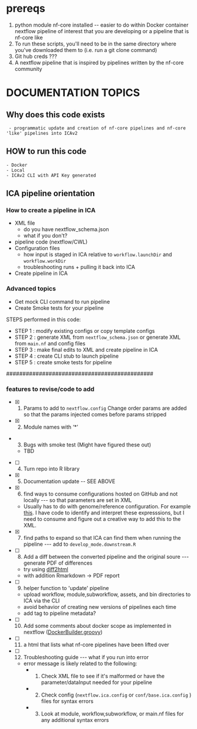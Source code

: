 # prereqs
1) python module nf-core installed
-- easier to do within Docker container
nextflow pipeline of interest that you are developing or a pipeline that is nf-core like
2) To run these scripts, you'll need to be in the same directory where you've downloaded them to (i.e. run a git clone command)
3) Git hub creds ???
4) A nextflow pipeline that is inspired by pipelines written by the nf-core community


# DOCUMENTATION TOPICS

## Why does this code exists
	 - programmatic update and creation of nf-core pipelines and nf-core 'like' pipelines into ICAv2
## HOW to run this code
	- Docker
	- Local
	- ICAv2 CLI with API Key generated

## ICA pipeline orientation
### How to create a pipeline in ICA
- XML file
	- do you have nextflow_schema.json
	- what if you don't?
- pipeline code (nextflow/CWL)
- Configuration files
	- how input is staged in ICA relative to ```workflow.launchDir``` and ```workflow.workDir```
	- troubleshooting runs + pulling it back into ICA
- Create pipeline in ICA
### Advanced topics
- Get mock CLI command to run pipeline
- Create Smoke tests for your pipeline

STEPS performed in this code:
- STEP 1 : modify existing configs or copy template configs
- STEP 2 : generate XML from ```nextflow_schema.json``` or generate XML from ```main.nf``` and config files
- STEP 3 : make final edits to XML and create pipeline in ICA
- STEP 4 : create CLI stub to launch pipeline
- STEP 5 : create smoke tests for pipeline

#############################################
### features to revise/code to add
- [X] 1) Params to add to ```nextflow.config```
Change order params are added so that the params injected comes before params stripped
- [X] 2) Module names with ‘*’ 
- 3) Bugs with smoke test (Might have figured these out)
	- TBD
- [ ] 4) Turn repo into R library 
- [X] 5) Documentation update  -- SEE ABOVE
- [X] 6) find ways to consume configurations hosted on GitHub and not locally --- so that parameters are set in XML
	- Usually has to do with genome/reference configuration. For example [this](https://github.com/keng404/ica_nextflow_demos/blob/master/rnaseq/nextflow.config#L130). I have code to identify and interpret these expresssions, but I need to consume and figure out a creative way to  add this to the XML.  	
- [X] 7) find paths to expand so that ICA can find them when running the pipeline --- add to ```develop_mode.downstream.R```
- [ ] 8) Add a diff between the converted pipeline and the original soure --- generate PDF of differences
	- try using [diff2html](https://github.com/rtfpessoa/diff2html)
	- with addition Rmarkdown -> PDF report
- [ ] 9) helper function to 'update' pipeline
	- upload workflow, module,subworkflow, assets, and bin directories to ICA via the CLI
	- avoid behavior of creating new versions of pipelines each time
	- add tag to pipeline metadata?
- [ ] 10) Add some comments about docker scope as implemented in nextflow ([DockerBuilder.groovy](https://github.com/nextflow-io/nextflow/blob/master/modules/nextflow/src/main/groovy/nextflow/container/DockerBuilder.groovy))
- [ ] 11) a html that lists what nf-core pipelines have been lifted over
- [ ] 12) Troubleshooting guide --- what if you run into error
	- error message is likely related to the following:
		- 1) Check XML file to see if it's malformed or have the parameter/dataInput needed for your pipeline
		- 2) Check config (```nextflow.ica.config``` or ```conf/base.ica.config``` ) files for syntax errors
		- 3) Look at module, workflow,subworkflow, or main.nf files for any additional syntax errors
